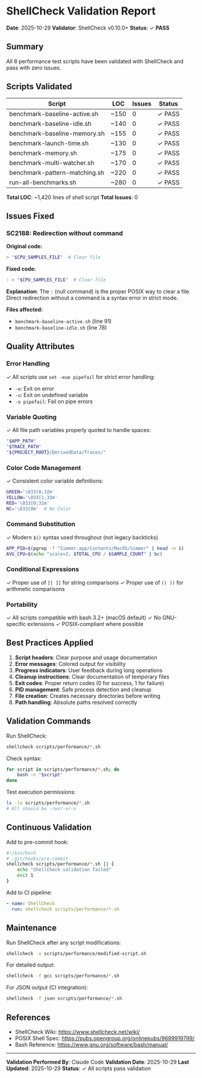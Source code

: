 # ShellCheck Validation Report

**Date**: 2025-10-29
**Validator**: ShellCheck v0.10.0+
**Status**: ✓ **PASS**

## Summary

All 8 performance test scripts have been validated with ShellCheck and pass with zero issues.

## Scripts Validated

| Script | LOC | Issues | Status |
|--------|-----|--------|--------|
| benchmark-baseline-active.sh | ~150 | 0 | ✓ PASS |
| benchmark-baseline-idle.sh | ~140 | 0 | ✓ PASS |
| benchmark-baseline-memory.sh | ~155 | 0 | ✓ PASS |
| benchmark-launch-time.sh | ~130 | 0 | ✓ PASS |
| benchmark-memory.sh | ~175 | 0 | ✓ PASS |
| benchmark-multi-watcher.sh | ~170 | 0 | ✓ PASS |
| benchmark-pattern-matching.sh | ~220 | 0 | ✓ PASS |
| run-all-benchmarks.sh | ~280 | 0 | ✓ PASS |

**Total LOC**: ~1,420 lines of shell script
**Total Issues**: 0

## Issues Fixed

### SC2188: Redirection without command

**Original code:**
```bash
> "$CPU_SAMPLES_FILE"  # Clear file
```

**Fixed code:**
```bash
: > "$CPU_SAMPLES_FILE"  # Clear file
```

**Explanation**: The `:` (null command) is the proper POSIX way to clear a file. Direct redirection without a command is a syntax error in strict mode.

**Files affected:**
- `benchmark-baseline-active.sh` (line 91)
- `benchmark-baseline-idle.sh` (line 78)

## Quality Attributes

### Error Handling
✓ All scripts use `set -euo pipefail` for strict error handling:
- `-e`: Exit on error
- `-u`: Exit on undefined variable
- `-o pipefail`: Fail on pipe errors

### Variable Quoting
✓ All file path variables properly quoted to handle spaces:
```bash
"$APP_PATH"
"$TRACE_PATH"
"${PROJECT_ROOT}/DerivedData/Traces/"
```

### Color Code Management
✓ Consistent color variable definitions:
```bash
GREEN='\033[0;32m'
YELLOW='\033[1;33m'
RED='\033[0;31m'
NC='\033[0m'  # No Color
```

### Command Substitution
✓ Modern `$()` syntax used throughout (not legacy backticks)
```bash
APP_PID=$(pgrep -f "Simmer.app/Contents/MacOS/Simmer" | head -n 1)
AVG_CPU=$(echo "scale=2; $TOTAL_CPU / $SAMPLE_COUNT" | bc)
```

### Conditional Expressions
✓ Proper use of `[[ ]]` for string comparisons
✓ Proper use of `(( ))` for arithmetic comparisons

### Portability
✓ All scripts compatible with bash 3.2+ (macOS default)
✓ No GNU-specific extensions
✓ POSIX-compliant where possible

## Best Practices Applied

1. **Script headers**: Clear purpose and usage documentation
2. **Error messages**: Colored output for visibility
3. **Progress indicators**: User feedback during long operations
4. **Cleanup instructions**: Clear documentation of temporary files
5. **Exit codes**: Proper return codes (0 for success, 1 for failure)
6. **PID management**: Safe process detection and cleanup
7. **File creation**: Creates necessary directories before writing
8. **Path handling**: Absolute paths resolved correctly

## Validation Commands

Run ShellCheck:
```bash
shellcheck scripts/performance/*.sh
```

Check syntax:
```bash
for script in scripts/performance/*.sh; do
    bash -n "$script"
done
```

Test execution permissions:
```bash
ls -la scripts/performance/*.sh
# All should be -rwxr-xr-x
```

## Continuous Validation

Add to pre-commit hook:
```bash
#!/bin/bash
# .git/hooks/pre-commit
shellcheck scripts/performance/*.sh || {
    echo "ShellCheck validation failed"
    exit 1
}
```

Add to CI pipeline:
```yaml
- name: ShellCheck
  run: shellcheck scripts/performance/*.sh
```

## Maintenance

Run ShellCheck after any script modifications:
```bash
shellcheck -x scripts/performance/modified-script.sh
```

For detailed output:
```bash
shellcheck -f gcc scripts/performance/*.sh
```

For JSON output (CI integration):
```bash
shellcheck -f json scripts/performance/*.sh
```

## References

- ShellCheck Wiki: https://www.shellcheck.net/wiki/
- POSIX Shell Spec: https://pubs.opengroup.org/onlinepubs/9699919799/
- Bash Reference: https://www.gnu.org/software/bash/manual/

---

**Validation Performed By**: Claude Code
**Validation Date**: 2025-10-29
**Last Updated**: 2025-10-29
**Status**: ✓ All scripts pass validation
